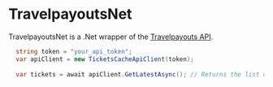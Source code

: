 # TravelpayoutsNet
TravelpayoutsNet is a .Net wrapper of the [Travelpayouts API](https://support.travelpayouts.com/hc/en-us/articles/203956163-Travel-insights-with-Travelpayouts-Data-API).

````csharp
  string token = "your_api_token";
  var apiClient = new TicketsCacheApiClient(token);
  
  var tickets = await apiClient.GetLatestAsync(); // Returns the list of prices found by users during the most recent 48 hours

````
